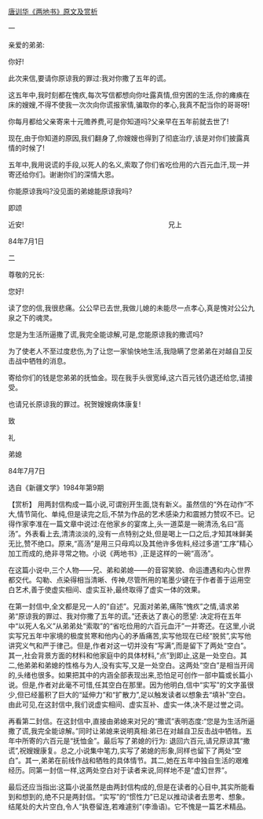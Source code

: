 [唐训华《两地书》原文及赏析](https://www.vrrw.net/wx/15274.html)

一

亲爱的弟弟:

你好!

此次来信,要请你原谅我的罪过:我对你撒了五年的谎。

这五年中,我时刻都在愧疚,每次写信都想向你吐露真情,但穷困的生活,你的瘫痪在床的嫂嫂,不得不使我一次次向你谎报家情,骗取你的孝心,我真不配当你的哥哥呀!

你每月都给父亲寄来十元赡养费,可是你知道吗?父亲早在五年前就去世了!

现在,由于你知道的原因,我们翻身了,你嫂嫂也得到了彻底治疗,该是对你们披露真情的时候了!

五年中,我用说谎的手段,以死人的名义,索取了你们省吃俭用的六百元血汗,现一并寄还给你们。谢谢你们的深情大恩。

你能原谅我吗?没见面的弟媳能原谅我吗?

即颂

近安!　　　　　　　　　　　　　　　　　　　　　兄上

84年7月1日

二

尊敬的兄长:

您好!

读了您的信,我很悲痛。公公早已去世,我做儿媳的未能尽一点孝心,真是愧对公公九泉之下的魂灵。

您是为生活所逼撒了谎,我完全能谅解,可是,您能原谅我的撒谎吗?

为了使老人不至过度悲伤,为了让您一家愉快地生活,我隐瞒了您弟弟在对越自卫反击战中牺牲的消息。

寄给你们的钱是您弟弟的抚恤金。现在我手头很宽绰,这六百元钱仍退还给您,请接受。

也请兄长原谅我的罪过。祝贺嫂嫂病体康复!

致

礼

弟媳

84年7月7日

选自《新疆文学》1984年第9期



【赏析】 用两封信构成一篇小说,可谓别开生面,饶有新义。虽然信的“外在动作”不大,情节简化、单纯,但是读完之后,不禁为作品的艺术感染力和震撼力赞叹不已。记得作家李准在一篇文章中说过:在他家乡的宴席上,头一道菜是一碗清汤,名曰“高汤”。外表看上去,清清淡淡的,没有一点特别之处,但是喝上一口之后,才知其味鲜美无比,赞不绝口。原来,“高汤”是用三只母鸡以及其他许多佐料,经过多道“工序”精心加工而成的,绝非寻常之物。小说《两地书》,正是这样的一碗“高汤”。

在这篇小说中,三个人物——兄、弟和弟媳——的音容笑貌、命运遭遇和内心世界都交代。勾勒、点染得相当清晰、传神,尽管所用的笔墨少键在于作者善于运用空白艺术,善于使虚实相间、虚实互补,最终取得了虚实一体的效果。

在第一封信中,全文都是兄一人的“自述”。兄面对弟弟,痛陈“愧疚”之情,请求弟弟“原谅我的罪过、我对你撒了五年的谎。”还表达了衷心的愿望: 决定将在五年中“以死人名义”从弟弟处“索取”的“省吃俭用的六百元血汗”一并寄还。在这里,小说实写兄五年中家境的极度贫寒和他内心的矛盾痛苦,实写他现在已经“脱贫”,实写他讲究义气和严于律己。但是,作者对这一切并没有“写满”,而是留下了两处“空白”。其一,社会背景方面的材料和他家庭中的具体材料,“点”到即止,这是一处空白。其二,他弟弟和弟媳的性格与为人,没有实写,又是一处空白。这两处“空白”是相当开阔的,头绪也很多。如果把其中的内涵全部表现出来,恐怕足可创作一部中篇或长篇小说。但是,作者对此毫不可惜,任其空白在那里。因为他明白,信中“实写”的文字虽很少,但已经蓄积了巨大的“延伸力”和“扩散力”,足以触发读者以想象去“填补”空白。由此可见,在这封信中,我们说虚实相间、虚实互补、虚实一体,决不是过誉之词。

再看第二封信。在这封信中,直接由弟媳来对兄的“撒谎”表明态度:“您是为生活所逼撒了谎,我完全能谅解。”同时让弟媳来说明真相:弟已在对越自卫反击战中牺牲。五年中所寄的六百元是“抚恤金”。最后写了弟媳的行为: 退回六百元,请兄原谅其“撒谎”,祝嫂嫂康复。总之,小说集中笔力,实写了弟媳的形象,同样也留下了两处“空白”。其一,弟弟在前线作战和牺牲的具体情节。其二,她在五年中独自生活的艰难经历。同第一封信一样,这两处空白对于读者来说,同样地不是“虚幻世界”。

最后还应当指出:这篇小说虽然是由两封信构成的,但是在读者的心目中,其实所能看到和想到的,绝不只是两封信。“实写”的“惯性力”已足以推动读者去思考、想象。结尾处的大片空白,令人“执卷留连,若难遽别”(李渔语)。它不愧是一篇艺术精品。

